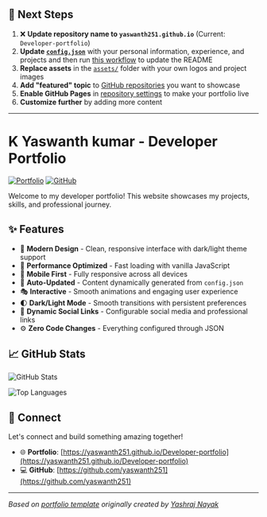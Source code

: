 ## 🚀 Next Steps

1. ❌ **Update repository name to `yaswanth251.github.io`** (Current: `Developer-portfolio`)
2. **Update [`config.json`](https://github.com/yaswanth251/Developer-portfolio/blob/main/config.json)** with your personal information, experience, and projects and then run [this workflow](https://github.com/yaswanth251/Developer-portfolio/actions/workflows/update-readme.yml) to update the README
3. **Replace assets** in the [`assets/`](https://github.com/yaswanth251/Developer-portfolio/tree/main/assets/) folder with your own logos and project images
4. **Add "featured" topic** to [GitHub repositories](https://github.com/yaswanth251?tab=repositories) you want to showcase
5. **Enable GitHub Pages** in [repository settings](https://github.com/yaswanth251/Developer-portfolio/settings/pages) to make your portfolio live
6. **Customize further** by adding more content

---

# K Yaswanth kumar - Developer Portfolio

<div align="left">
  
[![Portfolio](https://img.shields.io/badge/🌐_Visit_Portfolio-Live-brightgreen?style=for-the-badge)](https://yaswanth251.github.io/Developer-portfolio)
[![GitHub](https://img.shields.io/badge/GitHub-Profile-181717?style=for-the-badge&logo=github)](https://github.com/yaswanth251)

</div>

Welcome to my developer portfolio! This website showcases my projects, skills, and professional journey.

## ✨ Features

- 🎨 **Modern Design** - Clean, responsive interface with dark/light theme support
- 🚀 **Performance Optimized** - Fast loading with vanilla JavaScript
- 📱 **Mobile First** - Fully responsive across all devices
- 🔄 **Auto-Updated** - Content dynamically generated from `config.json`
- 🎭 **Interactive** - Smooth animations and engaging user experience
- 🌓 **Dark/Light Mode** - Smooth transitions with persistent preferences
- 🔗 **Dynamic Social Links** - Configurable social media and professional links
- ⚙️ **Zero Code Changes** - Everything configured through JSON

## 📈 GitHub Stats

<div align="left">

![GitHub Stats](https://github-readme-stats.vercel.app/api?username=yaswanth251&theme=dark&hide_border=true&include_all_commits=true&count_private=true)

![Top Languages](https://github-readme-stats.vercel.app/api/top-langs/?username=yaswanth251&theme=dark&hide_border=true&include_all_commits=true&count_private=true&layout=compact)

</div>

## 🤝 Connect

Let's connect and build something amazing together!

- 🌐 **Portfolio**: [https://yaswanth251.github.io/Developer-portfolio](https://yaswanth251.github.io/Developer-portfolio)
- 💻 **GitHub**: [https://github.com/yaswanth251](https://github.com/yaswanth251)

---

*Based on [portfolio template](https://github.com/yashrajnayak/developer-portfolio) originally created by [Yashraj Nayak](https://github.com/yashrajnayak)*
